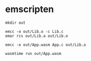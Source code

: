 # emscripten

    mkdir out

    emcc -o out/Lib.o -c Lib.c
    emar rcs out/Lib.a out/Lib.o

    emcc -o out/App.wasm App.c out/Lib.a

    wasmtime run out/App.wasm
